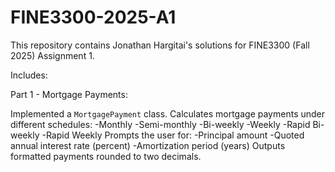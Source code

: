 # FINE3300-2025-A1

This repository contains Jonathan Hargitai's solutions for FINE3300 (Fall 2025) Assignment 1.

Includes:

Part 1 - Mortgage Payments:

Implemented a `MortgagePayment` class.
  Calculates mortgage payments under different schedules:
    -Monthly
    -Semi-monthly
    -Bi-weekly
    -Weekly
    -Rapid Bi-weekly
    -Rapid Weekly
  Prompts the user for:
    -Principal amount
    -Quoted annual interest rate (percent)
    -Amortization period (years)
  Outputs formatted payments rounded to two decimals.
